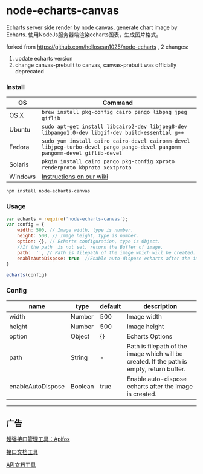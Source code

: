
# node-echarts-canvas
Echarts server side render by node canvas, generate chart image by Echarts.
使用NodeJs服务器端渲染echarts图表，生成图片格式。

forked from https://github.com/hellosean1025/node-echarts , 2 changes:
1. update echarts version
2. change canvas-prebuilt to canvas, canvas-prebuilt was officially deprecated

### Install
OS | Command
----- | -----
OS X | `brew install pkg-config cairo pango libpng jpeg giflib`
Ubuntu | `sudo apt-get install libcairo2-dev libjpeg8-dev libpango1.0-dev libgif-dev build-essential g++`
Fedora | `sudo yum install cairo cairo-devel cairomm-devel libjpeg-turbo-devel pango pango-devel pangomm pangomm-devel giflib-devel`
Solaris | `pkgin install cairo pango pkg-config xproto renderproto kbproto xextproto`
Windows | [Instructions on our wiki](https://github.com/Automattic/node-canvas/wiki/Installation---Windows)

```
npm install node-echarts-canvas
```

### Usage
```javascript
var echarts = require('node-echarts-canvas');
var config = {
    width: 500, // Image width, type is number.
    height: 500, // Image height, type is number.
    option: {}, // Echarts configuration, type is Object.
    //If the path  is not set, return the Buffer of image.
    path:  '', // Path is filepath of the image which will be created.
    enableAutoDispose: true  //Enable auto-dispose echarts after the image is created.
}

echarts(config)

```

### Config

|name|type|default|description|
|---|---|---|---|
|width|Number|500|Image width|
|height|Number|500|Image height|
|option|Object|{}|Echarts Options|
|path|String|-|Path is filepath of the image which will be created. If the path is empty, return buffer.|
|enableAutoDispose|Boolean|true|Enable auto-dispose echarts after the image is created.|



------
广告
------
[超强接口管理工具：Apifox](https://www.apifox.cn/)

[接口文档工具](https://www.apifox.cn/)

[API文档工具](https://www.apifox.cn/)
